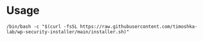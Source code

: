 # Usage

```shell
/bin/bash -c "$(curl -fsSL https://raw.githubusercontent.com/timoshka-lab/wp-security-installer/main/installer.sh)"
```